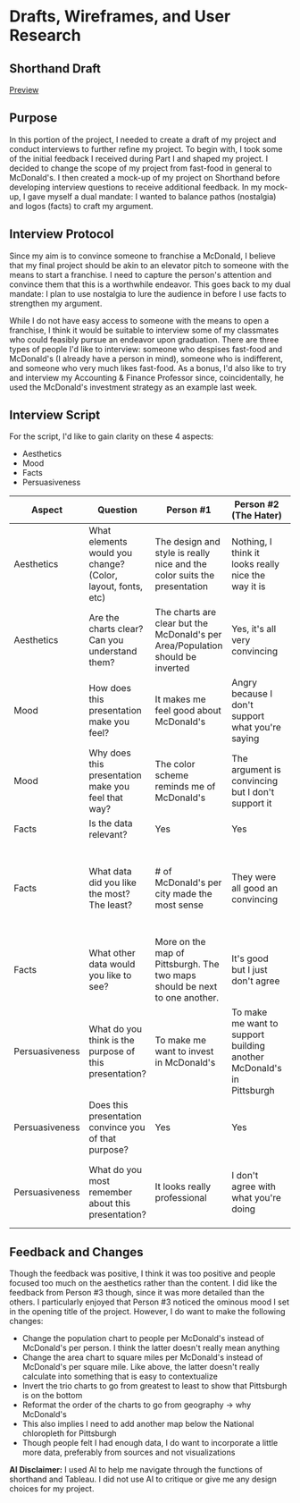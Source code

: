 # Drafts, Wireframes, and User Research

## Shorthand Draft

[Preview](https://preview.shorthand.com/W46sWpogBHhBgutR)

## Purpose

In this portion of the project, I needed to create a draft of my project and conduct interviews to further refine my project. 
To begin with, I took some of the initial feedback I received during Part I and shaped my project. I decided to change the scope of my project from fast-food in general to McDonald's. I then created a mock-up of my project on Shorthand before developing interview questions to receive additional feedback. In my mock-up, I gave myself a dual mandate: I wanted to balance pathos (nostalgia) and logos (facts) to craft my argument.

## Interview Protocol

Since my aim is to convince someone to franchise a McDonald, I believe that my final project should be akin to an elevator pitch to someone with the means to start a franchise. I need to capture the person's attention and convince them that this is a worthwhile endeavor. This goes back to my dual mandate: I plan to use nostalgia to lure the audience in before I use facts to strengthen my argument. 

While I do not have easy access to someone with the means to open a franchise, I think it would be suitable to interview some of my classmates who could feasibly pursue an endeavor upon graduation. There are three types of people I'd like to interview: someone who despises fast-food and McDonald's (I already have a person in mind), someone who is indifferent, and someone who very much likes fast-food. As a bonus, I'd also like to try and interview my Accounting & Finance Professor since, coincidentally, he used the McDonald's investment strategy as an example last week.

## Interview Script

For the script, I'd like to gain clarity on these 4 aspects:
  * Aesthetics
  * Mood
  * Facts
  * Persuasiveness

| Aspect       | Question    | Person #1           | Person #2 (The Hater)         | Person #3            |
|--------------|-------------|---------------------|--------------------------|----------------------|
| Aesthetics   | What elements would you change? (Color, layout, fonts, etc)   | The design and style is really nice and the color suits the presentation   |Nothing, I think it looks really nice the way it is       | I really like how it looks, everything is where it needs to be                   |
| Aesthetics   | Are the charts clear? Can you understand them?    |The charts are clear but the McDonald's per Area/Population should be inverted   | Yes, it's all very convincing      |Yes but the McDonald's per Area/Population was a little confusing           |     
| Mood         | How does this presentation make you feel?        |It makes me feel good about McDonald's             |Angry because I don't support what you're saying  | Good, I want to go get McDonald's    |      
| Mood         | Why does this presentation make you feel that way?        |The color scheme reminds me of McDonald's             |The argument is convincing but I don't support it  | It shows McDonald's in a very good light        |    
| Facts        | Is the data relevant? |Yes |Yes |Yes |
| Facts        | What data did you like the most? The least? |# of McDonald's per city made the most sense |They were all good an convincing |The price chart was really cool but I had a little hard time understanding the Area/Population chart |
| Facts        | What other data would you like to see? |More on the map of Pittsburgh. The two maps should be next to one another. |It's good but I just don't agree |Nothing | 
|Persuasiveness| What do you think is the purpose of this presentation? |To make me want to invest in McDonald's |To make me want to support building another McDonald's in Pittsburgh |To build another McDonald's downtown | 
|Persuasiveness| Does this presentation convince you of that purpose? |Yes |Yes |Yes |
|Persuasiveness| What do you most remember about this presentation? |It looks really professional |I don't agree with what you're doing |The first page is really catching with the title and the ominous picture | 


## Feedback and Changes

Though the feedback was positive, I think it was too positive and people focused too much on the aesthetics rather than the content. I did like the feedback from Person #3 though, since it was more detailed than the others. I particularly enjoyed that Person #3 noticed the ominous mood I set in the opening title of the project. However, I do want to make the following changes:

* Change the population chart to people per McDonald's instead of McDonald's per person. I think the latter doesn't really mean anything
* Change the area chart to square miles per McDonald's instead of McDonald's per square mile. Like above, the latter doesn't really calculate into something that is easy to contextualize
* Invert the trio charts to go from greatest to least to show that Pittsburgh is on the bottom
* Reformat the order of the charts to go from geography -> why McDonald's
* This also implies I need to add another map below the National chloropleth for Pittsburgh
* Though people felt I had enough data, I do want to incorporate a little more data, preferably from sources and not visualizations

**AI Disclaimer:** I used AI to help me navigate through the functions of shorthand and Tableau. I did not use AI to critique or give me any design choices for my project.
